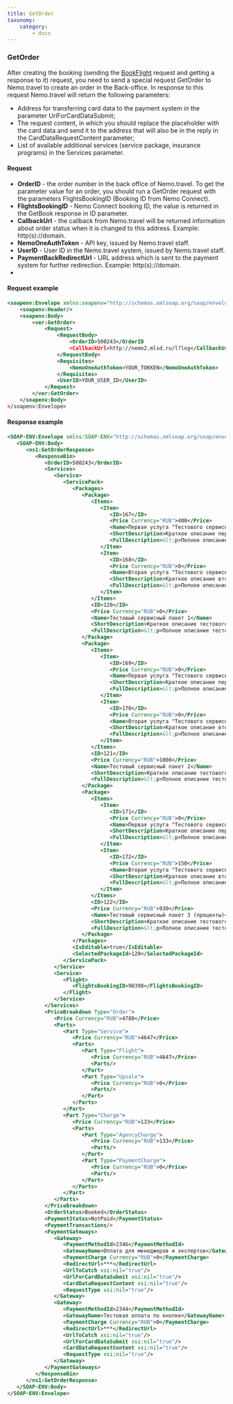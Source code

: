 ```yaml
---
title: GetOrder
taxonomy:
    category:
        - docs
---
```


### GetOrder

After creating the booking (sending the  [BookFlight](and/avia/request/bookflight) request and getting a response to it) request, you need to send a special request GetOrder to Nemo.travel to create an order in the Back-office.
In response to this request Nemo.travel will return the following parameters:
*  Address for transferring card data to the payment system in the parameter UrlForCardDataSubmit; 
*  The request content, in which you should replace the placeholder with the card data and send it to the address that will also be in the reply in the CardDataRequestContent parameter;
*  List of available additional services (service package, insurance programs) in the Services parameter. 

#### Request  
* **OrderID** - the order number in the back office of Nemo.travel. To get the parameter value for an order, you should run a GetOrder request with the parameters FlightsBookingID (Booking ID from Nemo Connect).
* **FlightsBookingID** - Nemo Connect booking ID, the value is returned in the GetBook response in ID parameter.
* **CallbackUrl** - the callback from Nemo.travel will be returned information about order status when it is changed to this address. Example: http(s)://domain.
* **NemoOneAuthToken** -  API key, issued by Nemo.travel staff.
* **UserID** - User ID in the Nemo.travel system, issued by Nemo.travel staff.
* **PaymentBackRedirectUrl** -  URL address which is sent to the payment system for further redirection. Example: http(s)://domain.
* 
#### Request example
```xml
<soapenv:Envelope xmlns:soapenv="http://schemas.xmlsoap.org/soap/envelope/" xmlns:ver="***">
	<soapenv:Header/>
	<soapenv:Body>
		<ver:GetOrder>
			<Request>
				<RequestBody>
					<OrderID>500243</OrderID
					<CallbackUrl>http://nemo2.mlsd.ru/l?log</CallbackUrl>
				</RequestBody>
				<Requisites>
					<NemoOneAuthToken>YOUR_TOKKEN</NemoOneAuthToken>
				</Requisites>
				<UserID>YOUR_USER_ID</UserID>
			</Request>
		</ver:GetOrder>
	</soapenv:Body>
</soapenv:Envelope>
```
#### Response example
```xml
<SOAP-ENV:Envelope xmlns:SOAP-ENV="http://schemas.xmlsoap.org/soap/envelope/" xmlns:ns1="***" xmlns:xsi="http://www.w3.org/2001/XMLSchema-instance">
   <SOAP-ENV:Body>
      <ns1:GetOrderResponse>
         <ResponseBin>
            <OrderID>500243</OrderID>
            <Services>
               <Service>
                  <ServicePack>
                     <Packages>
                        <Package>
                           <Items>
                              <Item>
                                 <ID>167</ID>
                                 <Price Currency="RUB">400</Price>
                                 <Name>Первая услуга "Тестового сервисного пакета 1"</Name>
                                 <ShortDescription>Краткое описание первой услуги "Тестового сервисного пакета 1"</ShortDescription>
                                 <FullDescription>&lt;p>Полное описание первой услуги "Тестового сервисного пакета 1"&lt;/p></FullDescription>
                              </Item>
                              <Item>
                                 <ID>168</ID>
                                 <Price Currency="RUB">0</Price>
                                 <Name>Вторая услуга "Тестового сервисного пакета 1"</Name>
                                 <ShortDescription>Краткое описание второй услуги "Тестового сервисного пакета 1"</ShortDescription>
                                 <FullDescription>&lt;p>Полное описание второй услуги "Тестового сервисного пакета 1"&lt;/p></FullDescription>
                              </Item>
                           </Items>
                           <ID>120</ID>
                           <Price Currency="RUB">0</Price>
                           <Name>Тестовый сервисный пакет 1</Name>
                           <ShortDescription>Краткое описание тестового сервисного пакета 1</ShortDescription>
                           <FullDescription>&lt;p>Полное описание тестового сервисного пакета 1&lt;/p></FullDescription>
                        </Package>
                        <Package>
                           <Items>
                              <Item>
                                 <ID>169</ID>
                                 <Price Currency="RUB">0</Price>
                                 <Name>Первая услуга "Тестового сервисного пакета 2"</Name>
                                 <ShortDescription>Краткое описание первой услуги "Тестового сервисного пакета 2"</ShortDescription>
                                 <FullDescription>&lt;p>Полное описание первой услуги "Тестового сервисного пакета 2"&lt;/p></FullDescription>
                              </Item>
                              <Item>
                                 <ID>170</ID>
                                 <Price Currency="RUB">0</Price>
                                 <Name>Вторая услуга "Тестового сервисного пакета 2"</Name>
                                 <ShortDescription>Краткое описание второй услуги "Тестового сервисного пакета 2"</ShortDescription>
                                 <FullDescription>&lt;p>Полное описание второй услуги "Тестового сервисного пакета 2"&lt;/p></FullDescription>
                              </Item>
                           </Items>
                           <ID>121</ID>
                           <Price Currency="RUB">1000</Price>
                           <Name>Тестовый сервисный пакет 2</Name>
                           <ShortDescription>Краткое описание тестового сервисного пакета 2</ShortDescription>
                           <FullDescription>&lt;p>Полное описание тестового сервисного пакета 2&lt;/p></FullDescription>
                        </Package>
                        <Package>
                           <Items>
                              <Item>
                                 <ID>171</ID>
                                 <Price Currency="RUB">0</Price>
                                 <Name>Первая услуга "Тестового сервисного пакета 3"</Name>
                                 <ShortDescription>Краткое описание первой услуги "Тестового сервисного пакета 3"</ShortDescription>
                                 <FullDescription>&lt;p>Полное описание первой услуги "Тестового сервисного пакета 3"&lt;/p></FullDescription>
                              </Item>
                              <Item>
                                 <ID>172</ID>
                                 <Price Currency="RUB">150</Price>
                                 <Name>Вторая услуга "Тестового сервисного пакета 3"</Name>
                                 <ShortDescription>Краткое описание второй услуги "Тестового сервисного пакета 3"</ShortDescription>
                                 <FullDescription>&lt;p>Полное описание второй услуги "Тестового сервисного пакета 3"&lt;/p></FullDescription>
                              </Item>
                           </Items>
                           <ID>122</ID>
                           <Price Currency="RUB">930</Price>
                           <Name>Тестовый сервисный пакет 3 (проценты)</Name>
                           <ShortDescription>Краткое описание тестового сервисного пакета 3</ShortDescription>
                           <FullDescription>&lt;p>Полное описание тестового сервисного пакета 3&lt;/p></FullDescription>
                        </Package>
                     </Packages>
                     <IsEditable>true</IsEditable>
                     <SelectedPackageId>120</SelectedPackageId>
                  </ServicePack>
               </Service>
               <Service>
                  <Flight>
                     <FlightsBookingID>90398</FlightsBookingID>
                  </Flight>
               </Service>
            </Services>
            <PriceBreakdown Type="Order">
               <Price Currency="RUB">4780</Price>
               <Parts>
                  <Part Type="Service">
                     <Price Currency="RUB">4647</Price>
                     <Parts>
                        <Part Type="Flight">
                           <Price Currency="RUB">4647</Price>
                           <Parts/>
                        </Part>
                        <Part Type="Upsale">
                           <Price Currency="RUB">0</Price>
                           <Parts/>
                        </Part>
                     </Parts>
                  </Part>
                  <Part Type="Charge">
                     <Price Currency="RUB">133</Price>
                     <Parts>
                        <Part Type="AgencyCharge">
                           <Price Currency="RUB">133</Price>
                           <Parts/>
                        </Part>
                        <Part Type="PaymentCharge">
                           <Price Currency="RUB">0</Price>
                           <Parts/>
                        </Part>
                     </Parts>
                  </Part>
               </Parts>
            </PriceBreakdown>
            <OrderStatus>Booked</OrderStatus>
            <PaymentStatus>NotPaid</PaymentStatus>
            <PaymentTransactions/>
            <PaymentGateways>
               <Gateway>
                  <PaymentMethodId>2346</PaymentMethodId>
                  <GatewayName>Оплата для менеджеров и экспертов</GatewayName>
                  <PaymentCharge Currency="RUB">0</PaymentCharge>
                  <RedirectUrl>***</RedirectUrl>
                  <UrlToCatch xsi:nil="true"/>
                  <UrlForCardDataSubmit xsi:nil="true"/>
                  <CardDataRequestContent xsi:nil="true"/>
                  <RequestType xsi:nil="true"/>
               </Gateway>
               <Gateway>
                  <PaymentMethodId>2344</PaymentMethodId>
                  <GatewayName>Тестовая оплата по кнопке</GatewayName>
                  <PaymentCharge Currency="RUB">0</PaymentCharge>
                  <RedirectUrl>***</RedirectUrl>
                  <UrlToCatch xsi:nil="true"/>
                  <UrlForCardDataSubmit xsi:nil="true"/>
                  <CardDataRequestContent xsi:nil="true"/>
                  <RequestType xsi:nil="true"/>
               </Gateway>
            </PaymentGateways>
         </ResponseBin>
      </ns1:GetOrderResponse>
   </SOAP-ENV:Body>
</SOAP-ENV:Envelope>
```
